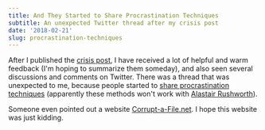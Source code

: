 ```yaml
---
title: And They Started to Share Procrastination Techniques
subtitle: An unexpected Twitter thread after my crisis post
date: '2018-02-21'
slug: procrastination-techniques
---
```


After I published the [crisis post](/en/2018/02/career-crisis), I have received a lot of helpful and warm feedback (I'm hoping to summarize them someday), and also seen several discussions and comments on Twitter. There was a thread that was unexpected to me, because people started to [share procrastination techniques](https://twitter.com/Voovarb/status/964564048397221888) (apparently these methods won't work with [Alastair Rushworth](https://twitter.com/rushworth_a/status/964575755614253058)).

Someone even pointed out a website [Corrupt-a-File.net](https://corrupt-a-file.net). I hope this website was just kidding.
